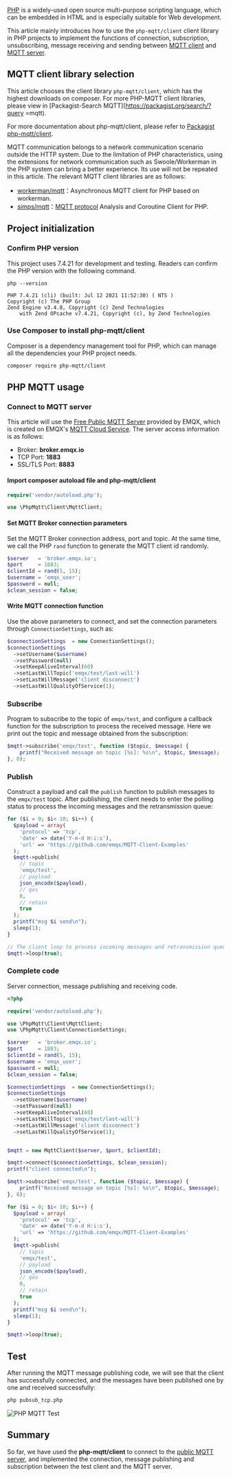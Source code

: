 [PHP](https://www.php.net) is a widely-used open source multi-purpose scripting language, which can be embedded in HTML and is especially suitable for Web development.

This article mainly introduces how to use the `php-mqtt/client` client library in PHP projects to implement the functions of connection, subscription, unsubscribing, message receiving and sending between [MQTT client](https://www.emqx.com/en/blog/introduction-to-the-commonly-used-mqtt-client-library) and [MQTT server](https://www.emqx.io).



## MQTT client library selection

This article chooses the client library `php-mqtt/client`, which has the highest downloads on composer. For more PHP-MQTT client libraries, please view in [Packagist-Search MQTT](https://packagist.org/search/?query =mqtt).

For more documentation about php-mqtt/client, please refer to [Packagist php-mqtt/client](https://packagist.org/packages/php-mqtt/client).

MQTT communication belongs to a network communication scenario outside the HTTP system. Due to the limitation of PHP characteristics, using the extensions for network communication such as Swoole/Workerman in the PHP system can bring a better experience. Its use will not be repeated in this article. The relevant MQTT client libraries are as follows:

- [workerman/mqtt](https://packagist.org/packages/workerman/mqtt)：Asynchronous MQTT client for PHP based on workerman.
- [simps/mqtt](https://packagist.org/packages/simps/mqtt)：[MQTT protocol](https://www.emqx.com/en/mqtt) Analysis and Coroutine Client for PHP.



## Project initialization

### Confirm PHP version

This project uses 7.4.21 for development and testing. Readers can confirm the PHP version with the following command.

```
php --version

PHP 7.4.21 (cli) (built: Jul 12 2021 11:52:30) ( NTS )
Copyright (c) The PHP Group
Zend Engine v3.4.0, Copyright (c) Zend Technologies
    with Zend OPcache v7.4.21, Copyright (c), by Zend Technologies
```

### Use Composer to install php-mqtt/client

Composer is a dependency management tool for PHP, which can manage all the dependencies your PHP project needs.

```bash
composer require php-mqtt/client
```



## PHP MQTT usage

### Connect to MQTT server

This article will use the [Free Public MQTT Server](https://www.emqx.com/en/mqtt/public-mqtt5-broker) provided by EMQX, which is created on EMQX's [MQTT Cloud Service](https://www.emqx.com/en/cloud). The server access information is as follows:

- Broker: **broker.emqx.io**
- TCP Port: **1883**
- SSL/TLS Port: **8883**

#### Import composer autoload file and php-mqtt/client

```php
require('vendor/autoload.php');

use \PhpMqtt\Client\MqttClient;
```

#### Set MQTT Broker connection parameters

Set the MQTT Broker connection address, port and topic. At the same time, we call the PHP `rand` function to generate the MQTT client id randomly.

```php
$server   = 'broker.emqx.io';
$port     = 1883;
$clientId = rand(5, 15);
$username = 'emqx_user';
$password = null;
$clean_session = false;
```

#### Write MQTT connection function

Use the above parameters to connect, and set the connection parameters through `ConnectionSettings`, such as:

```php
$connectionSettings  = new ConnectionSettings();
$connectionSettings
  ->setUsername($username)
  ->setPassword(null)
  ->setKeepAliveInterval(60)
  ->setLastWillTopic('emqx/test/last-will')
  ->setLastWillMessage('client disconnect')
  ->setLastWillQualityOfService(1);
```

### Subscribe

Program to subscribe to the topic of `emqx/test`, and configure a callback function for the subscription to process the received message. Here we print out the topic and message obtained from the subscription:

```php
$mqtt->subscribe('emqx/test', function ($topic, $message) {
    printf("Received message on topic [%s]: %s\n", $topic, $message);
}, 0);
```

### Publish

Construct a payload and call the `publish` function to publish messages to the `emqx/test` topic. After publishing, the client needs to enter the polling status to process the incoming messages and the retransmission queue:

```php
for ($i = 0; $i< 10; $i++) {
  $payload = array(
    'protocol' => 'tcp',
    'date' => date('Y-m-d H:i:s'),
    'url' => 'https://github.com/emqx/MQTT-Client-Examples'
  );
  $mqtt->publish(
    // topic
    'emqx/test',
    // payload
    json_encode($payload),
    // qos
    0,
    // retain
    true
  );
  printf("msg $i send\n");
  sleep(1);
}

// The client loop to process incoming messages and retransmission queues
$mqtt->loop(true);
```

### Complete code

Server connection, message publishing and receiving code.

```php
<?php

require('vendor/autoload.php');

use \PhpMqtt\Client\MqttClient;
use \PhpMqtt\Client\ConnectionSettings;

$server   = 'broker.emqx.io';
$port     = 1883;
$clientId = rand(5, 15);
$username = 'emqx_user';
$password = null;
$clean_session = false;

$connectionSettings  = new ConnectionSettings();
$connectionSettings
  ->setUsername($username)
  ->setPassword(null)
  ->setKeepAliveInterval(60)
  ->setLastWillTopic('emqx/test/last-will')
  ->setLastWillMessage('client disconnect')
  ->setLastWillQualityOfService(1);


$mqtt = new MqttClient($server, $port, $clientId);

$mqtt->connect($connectionSettings, $clean_session);
printf("client connected\n");

$mqtt->subscribe('emqx/test', function ($topic, $message) {
    printf("Received message on topic [%s]: %s\n", $topic, $message);
}, 0);

for ($i = 0; $i< 10; $i++) {
  $payload = array(
    'protocol' => 'tcp',
    'date' => date('Y-m-d H:i:s'),
    'url' => 'https://github.com/emqx/MQTT-Client-Examples'
  );
  $mqtt->publish(
    // topic
    'emqx/test',
    // payload
    json_encode($payload),
    // qos
    0,
    // retain
    true
  );
  printf("msg $i send\n");
  sleep(1);
}

$mqtt->loop(true);

```


## Test

After running the MQTT message publishing code, we will see that the client has successfully connected, and the messages have been published one by one and received successfully:

```bash
php pubsub_tcp.php
```

![PHP MQTT Test](https://static.emqx.net/images/61618d56823886f101feaf6741a20c3f.png)


## Summary

So far, we have used the **php-mqtt/client** to connect to the [public MQTT server](https://www.emqx.com/en/mqtt/public-mqtt5-broker), and implemented the connection, message publishing and subscription between the test client and the MQTT server.
